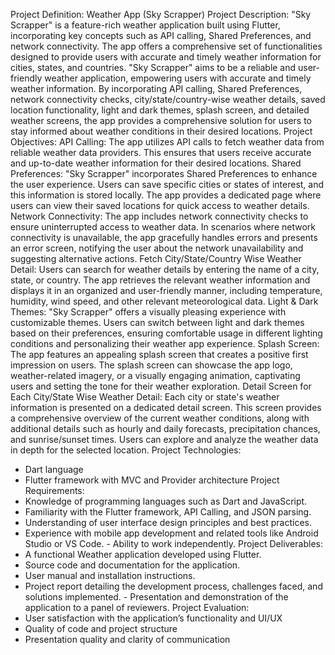 Project Definition: Weather App (Sky Scrapper) 
Project Description: 
"Sky Scrapper" is a feature-rich weather application built using Flutter, incorporating key concepts such as API calling, Shared Preferences, and network connectivity. The app offers a comprehensive set of functionalities designed to provide users with accurate and timely weather information for cities, states, and countries. 
"Sky Scrapper" aims to be a reliable and user-friendly weather application, empowering users with accurate and timely weather information. By incorporating API calling, Shared Preferences, network connectivity checks, city/state/country-wise weather details, saved location functionality, light and dark themes, splash screen, and detailed weather screens, the app provides a comprehensive solution for users to stay informed about weather conditions in their desired locations. 
Project Objectives: 
API Calling: The app utilizes API calls to fetch weather data from reliable weather data providers. This ensures that users receive accurate and up-to-date weather information for their desired locations. 
Shared Preferences: "Sky Scrapper" incorporates Shared Preferences to enhance the user experience. Users can save specific cities or states of interest, and this information is stored locally. The app provides a dedicated page where users can view their saved locations for quick access to weather details. 
Network Connectivity: The app includes network connectivity checks to ensure uninterrupted access to weather data. In scenarios where network connectivity is unavailable, the app gracefully handles errors and presents an error screen, notifying the user about the network unavailability and suggesting alternative actions.
Fetch City/State/Country Wise Weather Detail: Users can search for weather details by entering the name of a city, state, or country. The app retrieves the relevant weather information and displays it in an organized and user-friendly manner, including temperature, humidity, wind speed, and other relevant meteorological data. 
Light & Dark Themes: "Sky Scrapper" offers a visually pleasing experience with customizable themes. Users can switch between light and dark themes based on their preferences, ensuring comfortable usage in different lighting conditions and personalizing their weather app experience. 
Splash Screen: The app features an appealing splash screen that creates a positive first impression on users. The splash screen can showcase the app logo, weather-related imagery, or a visually engaging animation, captivating users and setting the tone for their weather exploration. 
Detail Screen for Each City/State Wise Weather Detail: Each city or state's weather information is presented on a dedicated detail screen. This screen provides a comprehensive overview of the current weather conditions, along with additional details such as hourly and daily forecasts, precipitation chances, and sunrise/sunset times. Users can explore and analyze the weather data in depth for the selected location. 
Project Technologies: 
- Dart language 
- Flutter framework with MVC and Provider architecture 
Project Requirements: 
- Knowledge of programming languages such as Dart and JavaScript. 
- Familiarity with the Flutter framework, API Calling, and JSON parsing. 
- Understanding of user interface design principles and best practices. 
- Experience with mobile app development and related tools like Android Studio or VS Code. - Ability to work independently. 
Project Deliverables: 
- A functional Weather application developed using Flutter. 
- Source code and documentation for the application. 
- User manual and installation instructions. 
- Project report detailing the development process, challenges faced, and solutions implemented. - Presentation and demonstration of the application to a panel of reviewers. 
Project Evaluation: 
- User satisfaction with the application’s functionality and UI/UX 
- Quality of code and project structure 
- Presentation quality and clarity of communication 
